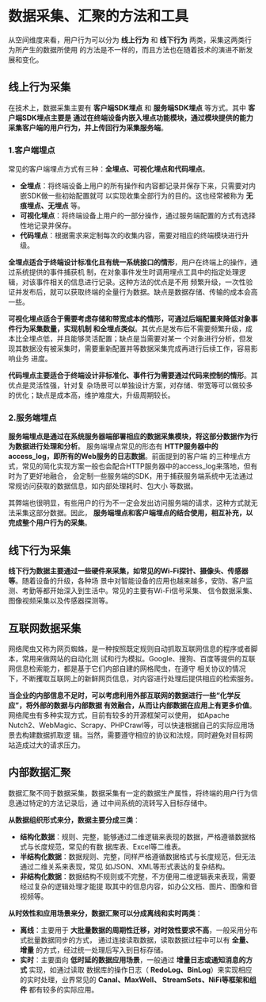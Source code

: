 数据采集、汇聚的方法和工具
===================================================================================
从空间维度来看，用户行为可以分为 **线上行为** 和 **线下行为** 两类，采集这两类行为所产生的数据所使用
的方法是不一样的，而且方法也在随着技术的演进不断发展和变化。

## 线上行为采集
在技术上，数据采集主要有 **客户端SDK埋点** 和 **服务端SDK埋点** 等方式。其中 **客户端SDK埋点主要是
通过在终端设备内嵌入埋点功能模块，通过模块提供的能力采集客户端的用户行为，并上传回行为采集服务端**。

### 1.客户端埋点
常见的客户端埋点方式有三种：**全埋点、可视化埋点和代码埋点**。
+ **全埋点**：将终端设备上用户的所有操作和内容都记录并保存下来，只需要对内嵌SDK做一些初始配置就可
以实现收集全部行为的目的。这也经常被称为 **无痕埋点、无埋点** 等。
+ **可视化埋点**：将终端设备上用户的一部分操作，通过服务端配置的方式有选择性地记录并保存。
+ **代码埋点**：根据需求来定制每次的收集内容，需要对相应的终端模块进行升级。

**全埋点适合于终端设计标准化且有统一系统接口的情形**，用户在终端上的操作，通过系统提供的事件捕获机
制，在对象事件发生时调用埋点工具中的指定处理逻辑，对该事件相关的信息进行记录。这种方法的优点是不用
频繁升级，一次性验证并发布后，就可以获取终端的全量行为数据。缺点是数据存储、传输的成本会高一些。

**可视化埋点适合于需要考虑存储和带宽成本的情形，可通过后端配置来降低对象事件行为采集数量，实现机制
和全埋点类似**。其优点是发布后不需要频繁升级，成本比全埋点低，并且能够灵活配置；缺点是当需要对某一
个对象进行分析，但发现其数据没有被采集时，需要重新配置并等数据采集完成再进行后续工作，容易影响业务
进度。

**代码埋点主要适合于终端设计非标准化、事件行为需要通过代码来控制的情形**。其优点是灵活性强，针对复
杂场景可以单独设计方案，对存储、带宽等可以做较多的优化；缺点是成本高，维护难度大，升级周期较长。

### 2.服务端埋点
**服务端埋点是通过在系统服务器端部署相应的数据采集模块，将这部分数据作为行为数据进行处理和分析**。
服务端埋点常见的形态有 **HTTP服务器中的access_log，即所有的Web服务的日志数据**。前面提到的客户端
的三种埋点方式，常见的简化实现方案一般也会配合HTTP服务器中的access_log来落地，但有时为了更好地融合，
会定制一些服务端的SDK，用于捕获服务端系统中无法通过常规访问获取的数据信息，如内部处理耗时、包大小
等数据。

其弊端也很明显，有些用户的行为不一定会发出访问服务端的请求，这种方式就无法采集这部分数据。因此，
**服务端埋点和客户端埋点的结合使用，相互补充，以完成整个用户行为的采集**。

## 线下行为采集
**线下行为数据主要通过一些硬件来采集，如常见的Wi-Fi探针、摄像头、传感器等**。随着设备的升级，各种场
景中对智能设备的应用也越来越多，安防、客户监测、考勤等都开始深入到生活中。常见的主要有Wi-Fi信号采集、
信令数据采集、图像视频采集以及传感器探测等。

## 互联网数据采集
网络爬虫又称为网页蜘蛛，是一种按照既定规则自动抓取互联网信息的程序或者脚本，常用来做网站的自动化测
试和行为模拟。Google、搜狗、百度等提供的互联网信息检索能力，都是基于它们内部自建的网格爬虫，在遵守
相关协议的情况下，不断攫取互联网上的新鲜网页信息，对内容进行处理后提供相应的检索服务。

**当企业的内部信息不足时，可以考虑利用外部互联网的数据进行一些“化学反应”，将外部的数据与内部数据
有效融合，从而让内部数据在应用上有更多价值**。网络爬虫有多种实现方式，目前有较多的开源框架可以使用，
如Apache Nutch2、WebMagic、Scrapy、PHPCrawl等，可以快速根据自己的实际应用场景去构建数据抓取逻
辑。当然，需要遵守相应的协议和法规，同时避免对目标网站造成过大的请求压力。 

## 内部数据汇聚
数据汇聚不同于数据采集，数据采集有一定的数据生产属性，将终端的用户行为信息通过特定的方法记录后，通
过中间系统的流转写入目标存储中。

**从数据组织形式来分，数据主要分成三类**：
+ **结构化数据**：规则、完整，能够通过二维逻辑来表现的数据，严格遵循数据格式与长度规范，常见的有数
据库表、Excel等二维表。
+ **半结构化数据**：数据规则、完整，同样严格遵循数据格式与长度规范，但无法通过二维关系来表现，常见
如JSON、XML等形式表达的复杂结构。
+ **非结构化数据**：数据结构不规则或不完整，不方便用二维逻辑表来表现，需要经过复杂的逻辑处理才能提
取其中的信息内容，如办公文档、图片、图像和音视频等。

**从时效性和应用场景来分，数据汇聚可以分成离线和实时两类**：
+ **离线**：主要用于 **大批量数据的周期性迁移，对时效性要求不高**，一般采用分布式批量数据同步的方式，
通过连接读取数据，读取数据过程中可以有 **全量、增量** 的方式，经过统一处理后写入到目标存储。
+ **实时**：主要面向 **低时延的数据应用场景**，一般通过 **增量日志或通知消息的方式** 实现，如通过读取
数据库的操作日志（ **RedoLog、BinLog**）来实现相应的实时处理，业界常见的 **Canal、MaxWell、
StreamSets、NiFi等框架和组件** 都有较多的实际应用。









